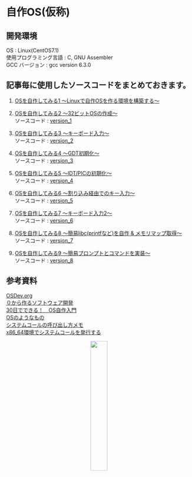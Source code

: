 # 自作OS(仮称)

## 開発環境
OS : Linux(CentOS7.1)  
使用プログラミング言語 : C, GNU Assembler  
GCC バージョン : gcc version 6.3.0  

## 記事毎に使用したソースコードをまとめておきます。
1. [OSを自作してみる1 ～Linuxで自作OSを作る環境を構築する～](http://shadows.dip.jp/?p=118)  
  
  
2. [OSを自作してみる2 ～32ビットOSの作成～](http://shadows.dip.jp/?p=126)  
   ソースコード : [version_1](/version_1)
  
3. [OSを自作してみる3 ～キーボード入力～](http://shadows.dip.jp/?p=235)  
   ソースコード : [version_2](/version_2)
  
4. [OSを自作してみる4 ～GDT初期化～](http://shadows.dip.jp/?p=337)  
   ソースコード : [version_3](/version_3)
  
5. [OSを自作してみる5 ～IDT/PICの初期化～](http://shadows.dip.jp/?p=415)  
   ソースコード : [version_4](/version_4)  

6. [OSを自作してみる6 ～割り込み経由でのキー入力～](http://shadows.dip.jp/?p=508)  
   ソースコード : [version_5](/version_5)  

7. [OSを自作してみる7 ～キーボード入力2～](http://shadows.dip.jp/?p=667)  
   ソースコード : [version_6](/version_6)  

8. [OSを自作してみる8 ～簡易libc(printfなど)を自作 & メモリマップ取得～](http://shadows.dip.jp/?p=711)  
   ソースコード : [version_7](/version_7)  
  
9. [OSを自作してみる9 ～簡易プロンプトとコマンドを実装～](http://shadows.dip.jp/?p=1077)  
   ソースコード : [version_8](/version_8)  
  
## 参考資料
[OSDev.org](http://wiki.osdev.org/Main_Page)  
[０から作るソフトウェア開発](http://softwaretechnique.jp/OS_Development/scratchbuild.html)  
[30日でできる！　OS自作入門](https://books.google.co.jp/books/about/30%E6%97%A5%E3%81%A7%E3%81%A7%E3%81%8D%E3%82%8B_OS%E8%87%AA%E4%BD%9C%E5%85%A5%E9%96%80.html?id=ilSvAgAAQBAJ&source=kp_cover&redir_esc=y)  
[OSのようなもの](http://d.hatena.ne.jp/wocota/searchdiary?word=%2A%5B%BC%AB%BA%EEOS%5D)  
[システムコールの呼び出し方メモ](https://qiita.com/kure/items/5a1a114f9a37aeab255c)  
[x86_64環境でシステムコールを発行する](http://sugawarayusuke.hatenablog.com/entry/2016/04/22/213251)    

<center><img src="http://shadows.dip.jp/wp-content/uploads/2017/09/githubへ投稿.png" alt="" width="30%"/></center>